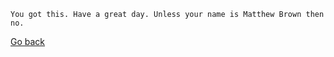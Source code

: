 ```
You got this. Have a great day. Unless your name is Matthew Brown then no.
```
[Go back](README.md)
